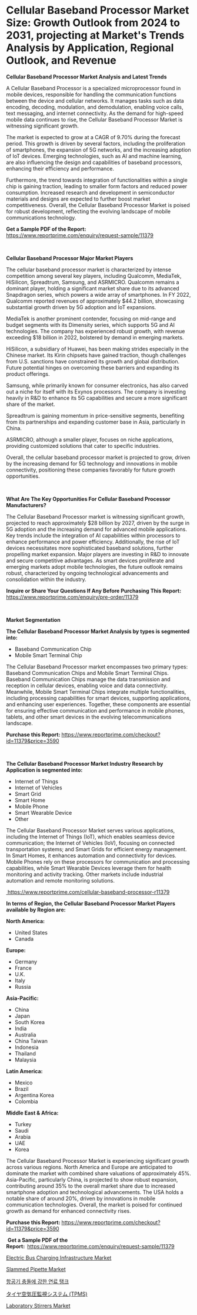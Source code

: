 <p><h1>Cellular Baseband Processor Market Size: Growth Outlook from 2024 to 2031, projecting at Market's Trends Analysis by Application, Regional Outlook, and Revenue</h1></p><p><strong>Cellular Baseband Processor Market Analysis and Latest Trends</strong></p>
<p><p>A Cellular Baseband Processor is a specialized microprocessor found in mobile devices, responsible for handling the communication functions between the device and cellular networks. It manages tasks such as data encoding, decoding, modulation, and demodulation, enabling voice calls, text messaging, and internet connectivity. As the demand for high-speed mobile data continues to rise, the Cellular Baseband Processor Market is witnessing significant growth.</p><p>The market is expected to grow at a CAGR of 9.70% during the forecast period. This growth is driven by several factors, including the proliferation of smartphones, the expansion of 5G networks, and the increasing adoption of IoT devices. Emerging technologies, such as AI and machine learning, are also influencing the design and capabilities of baseband processors, enhancing their efficiency and performance.</p><p>Furthermore, the trend towards integration of functionalities within a single chip is gaining traction, leading to smaller form factors and reduced power consumption. Increased research and development in semiconductor materials and designs are expected to further boost market competitiveness. Overall, the Cellular Baseband Processor Market is poised for robust development, reflecting the evolving landscape of mobile communications technology.</p></p>
<p><strong>Get a Sample PDF of the Report:&nbsp;</strong> <a href="https://www.reportprime.com/enquiry/request-sample/11379">https://www.reportprime.com/enquiry/request-sample/11379</a></p>
<p>&nbsp;</p>
<p><strong>Cellular Baseband Processor Major Market Players</strong></p>
<p><p>The cellular baseband processor market is characterized by intense competition among several key players, including Qualcomm, MediaTek, HiSilicon, Spreadtrum, Samsung, and ASRMICRO. Qualcomm remains a dominant player, holding a significant market share due to its advanced Snapdragon series, which powers a wide array of smartphones. In FY 2022, Qualcomm reported revenues of approximately $44.2 billion, showcasing substantial growth driven by 5G adoption and IoT expansions.</p><p>MediaTek is another prominent contender, focusing on mid-range and budget segments with its Dimensity series, which supports 5G and AI technologies. The company has experienced robust growth, with revenue exceeding $18 billion in 2022, bolstered by demand in emerging markets.</p><p>HiSilicon, a subsidiary of Huawei, has been making strides especially in the Chinese market. Its Kirin chipsets have gained traction, though challenges from U.S. sanctions have constrained its growth and global distribution. Future potential hinges on overcoming these barriers and expanding its product offerings.</p><p>Samsung, while primarily known for consumer electronics, has also carved out a niche for itself with its Exynos processors. The company is investing heavily in R&D to enhance its 5G capabilities and secure a more significant share of the market.</p><p>Spreadtrum is gaining momentum in price-sensitive segments, benefiting from its partnerships and expanding customer base in Asia, particularly in China.</p><p>ASRMICRO, although a smaller player, focuses on niche applications, providing customized solutions that cater to specific industries.</p><p>Overall, the cellular baseband processor market is projected to grow, driven by the increasing demand for 5G technology and innovations in mobile connectivity, positioning these companies favorably for future growth opportunities.</p></p>
<p>&nbsp;</p>
<p><strong>What Are The Key Opportunities For Cellular Baseband Processor Manufacturers?</strong></p>
<p><p>The Cellular Baseband Processor market is witnessing significant growth, projected to reach approximately $28 billion by 2027, driven by the surge in 5G adoption and the increasing demand for advanced mobile applications. Key trends include the integration of AI capabilities within processors to enhance performance and power efficiency. Additionally, the rise of IoT devices necessitates more sophisticated baseband solutions, further propelling market expansion. Major players are investing in R&D to innovate and secure competitive advantages. As smart devices proliferate and emerging markets adopt mobile technologies, the future outlook remains robust, characterized by ongoing technological advancements and consolidation within the industry.</p></p>
<p><strong>Inquire or Share Your Questions If Any Before Purchasing This Report:</strong> <a href="https://www.reportprime.com/enquiry/pre-order/11379">https://www.reportprime.com/enquiry/pre-order/11379</a></p>
<p>&nbsp;</p>
<p><strong>Market Segmentation</strong></p>
<p><strong>The Cellular Baseband Processor Market Analysis by types is segmented into:</strong></p>
<p><ul><li>Baseband Communication Chip</li><li>Mobile Smart Terminal Chip</li></ul></p>
<p><p>The Cellular Baseband Processor market encompasses two primary types: Baseband Communication Chips and Mobile Smart Terminal Chips. Baseband Communication Chips manage the data transmission and reception in cellular devices, enabling voice and data connectivity. Meanwhile, Mobile Smart Terminal Chips integrate multiple functionalities, including processing capabilities for smart devices, supporting applications, and enhancing user experiences. Together, these components are essential for ensuring effective communication and performance in mobile phones, tablets, and other smart devices in the evolving telecommunications landscape.</p></p>
<p><strong>Purchase this Report:&nbsp;</strong><a href="https://www.reportprime.com/checkout?id=11379&price=3590">https://www.reportprime.com/checkout?id=11379&price=3590</a></p>
<p>&nbsp;</p>
<p><strong>The Cellular Baseband Processor Market Industry Research by Application is segmented into:</strong></p>
<p><ul><li>Internet of Things</li><li>Internet of Vehicles</li><li>Smart Grid</li><li>Smart Home</li><li>Mobile Phone</li><li>Smart Wearable Device</li><li>Other</li></ul></p>
<p><p>The Cellular Baseband Processor Market serves various applications, including the Internet of Things (IoT), which enables seamless device communication; the Internet of Vehicles (IoV), focusing on connected transportation systems; and Smart Grids for efficient energy management. In Smart Homes, it enhances automation and connectivity for devices. Mobile Phones rely on these processors for communication and processing capabilities, while Smart Wearable Devices leverage them for health monitoring and activity tracking. Other markets include industrial automation and remote monitoring solutions.</p></p>
<p><a href="https://www.reportprime.com/cellular-baseband-processor-r11379">&nbsp;https://www.reportprime.com/cellular-baseband-processor-r11379</a></p>
<p><strong>In terms of Region, the Cellular Baseband Processor Market Players available by Region are:</strong></p>
<p>
    <p> <strong> North America: </strong>
        <ul>
            <li>United States</li>
            <li>Canada</li>
        </ul>
        </p> 
    <p> <strong> Europe: </strong>
        <ul>
            <li>Germany</li>
            <li>France</li>
            <li>U.K.</li>
            <li>Italy</li>
            <li>Russia</li>
        </ul>
        </p> 
    <p> <strong> Asia-Pacific: </strong>
        <ul>
            <li>China</li>
            <li>Japan</li>
            <li>South Korea</li>
            <li>India</li>
            <li>Australia</li>
            <li>China Taiwan</li>
            <li>Indonesia</li>
            <li>Thailand</li>
            <li>Malaysia</li>
        </ul>
        </p> 
    <p> <strong> Latin America: </strong>
        <ul>
            <li>Mexico</li>
            <li>Brazil</li>
            <li>Argentina Korea</li>
            <li>Colombia</li>
        </ul>
        </p> 
    <p> <strong> Middle East & Africa: </strong>
        <ul>
            <li>Turkey</li>
            <li>Saudi</li>
            <li>Arabia</li>
            <li>UAE</li>
            <li>Korea</li>
        </ul>
    </p>
    </p>
<p><p>The Cellular Baseband Processor Market is experiencing significant growth across various regions. North America and Europe are anticipated to dominate the market with combined share valuations of approximately 45%. Asia-Pacific, particularly China, is projected to show robust expansion, contributing around 35% to the overall market share due to increased smartphone adoption and technological advancements. The USA holds a notable share of around 20%, driven by innovations in mobile communication technologies. Overall, the market is poised for continued growth as demand for enhanced connectivity rises.</p></p>
<p><strong>Purchase this Report: </strong><a href="https://www.reportprime.com/checkout?id=11379&price=3590">https://www.reportprime.com/checkout?id=11379&price=3590</a></p>
<p>&nbsp;<strong>Get a Sample PDF of the Report:&nbsp;&nbsp;</strong><a href="https://www.reportprime.com/enquiry/request-sample/11379">https://www.reportprime.com/enquiry/request-sample/11379</a></p>
<p><strong></strong></p>
<p><p><a href="https://issuu.com/reportprime-2/docs/electric-bus-charging-infrastructur_f4a25769783264">Electric Bus Charging Infrastructure Market</a></p><p><a href="https://github.com/rahu1506/Market-Research-Report-List-6/blob/main/slammed-pipette-market.md">Slammed Pipette Market</a></p><p><a href="https://medium.com/@reyeshowell_6566/%EC%84%B8%EA%B3%84-aircraft-crashworthy-fuel-tank-market-%EC%9D%80-2024%EC%97%90%EC%84%9C-2031%EB%A1%9C-%EC%97%B0%ED%8F%89%EA%B7%A0-%EC%A6%9D%EA%B0%80%EC%9C%A8%EC%9D%84-%EB%B3%B4%EC%9D%BC-%EA%B2%83%EC%9C%BC%EB%A1%9C-%EC%98%88%EC%83%81%EB%90%A9%EB%8B%88%EB%8B%A4-778ca0cda2a6">항공기 충돌에 강한 연료 탱크</a></p><p><a href="https://medium.com/@davidowell8/%E3%82%B0%E3%83%AD%E3%83%BC%E3%83%90%E3%83%AB%E3%82%BF%E3%82%A4%E3%83%A4%E5%9C%A7%E5%8A%9B%E7%9B%A3%E8%A6%96%E3%82%B7%E3%82%B9%E3%83%86%E3%83%A0-tpms-%E7%94%A3%E6%A5%AD%E8%AA%BF%E6%9F%BB%E5%A0%B1%E5%91%8A%E6%9B%B8-%E7%AB%B6%E4%BA%89%E7%92%B0%E5%A2%83-%E5%B8%82%E5%A0%B4%E8%A6%8F%E6%A8%A1-%E5%9C%B0%E5%9F%9F%E7%8A%B6%E6%B3%81%E5%8F%8A%E3%81%B3%E4%BA%88%E6%B8%AC%E5%B1%95%E6%9C%9B-2024%E5%B9%B4-2031%E5%B9%B4-6c80281214e4">タイヤ空気圧監視システム (TPMS)</a></p><p><a href="https://www.linkedin.com/pulse/global-laboratory-stirrers-market-analysis-key-trends-future-cwzlf?trackingId=a%2FJgD3hcTGmKpf81z8xSqQ%3D%3D">Laboratory Stirrers Market</a></p></p>